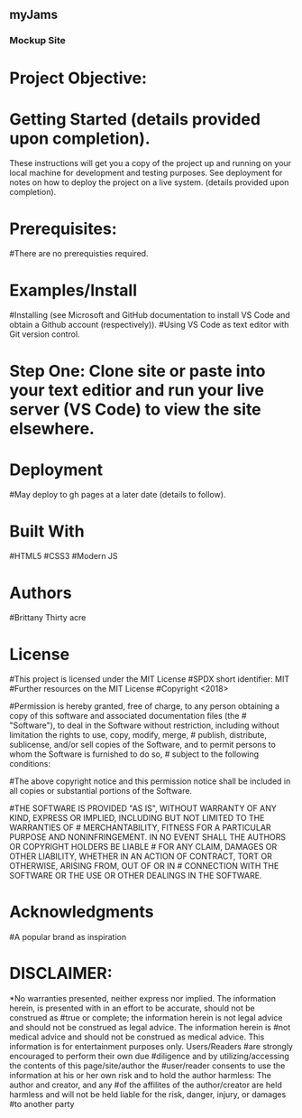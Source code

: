 ## myJams

### Mockup Site
# Project Objective: 
#

# Getting Started (details provided upon completion).
These instructions will get you a copy of the project up and running on your local machine for development and testing purposes. See deployment for notes on how to deploy the project on a live system. (details provided upon completion).

# Prerequisites:
#There are no prerequisties required. 

# Examples/Install
#Installing (see Microsoft and GitHub documentation to install VS Code and obtain a Github account (respectively)).
#Using VS Code as text editor with Git version control. 

# Step One: Clone site or paste into your text editior and run your live server (VS Code) to view the site elsewhere.

# Deployment
#May deploy to gh pages at a later date (details to follow).

# Built With
#HTML5
#CSS3
#Modern JS


# Authors
#Brittany Thirty acre


# License
#This project is licensed under the MIT License 
#SPDX short identifier: MIT
#Further resources on the MIT License
#Copyright <2018> <COPYRIGHT HOLDER>

#Permission is hereby granted, free of charge, to any person obtaining a copy of this software and associated documentation files (the  # "Software"), to deal in the Software without restriction, including without limitation the rights to use, copy, modify, merge,        # publish, distribute, sublicense, and/or sell copies of the Software, and to permit persons to whom the Software is furnished to do so, # subject to the following conditions:

#The above copyright notice and this permission notice shall be included in all copies or substantial portions of the Software.

#THE SOFTWARE IS PROVIDED "AS IS", WITHOUT WARRANTY OF ANY KIND, EXPRESS OR IMPLIED, INCLUDING BUT NOT LIMITED TO THE WARRANTIES OF    # MERCHANTABILITY, FITNESS FOR A PARTICULAR PURPOSE AND NONINFRINGEMENT. IN NO EVENT SHALL THE AUTHORS OR COPYRIGHT HOLDERS BE LIABLE   # FOR ANY CLAIM, DAMAGES OR OTHER LIABILITY, WHETHER IN AN ACTION OF CONTRACT, TORT OR OTHERWISE, ARISING FROM, OUT OF OR IN            # CONNECTION WITH THE SOFTWARE OR THE USE OR OTHER DEALINGS IN THE SOFTWARE.

# Acknowledgments
#A popular brand as inspiration


# DISCLAIMER: 
*No warranties presented, neither express nor implied. The information herein, is presented with in an effort to be                 accurate, should not be construed as #true or complete; the information herein is not legal advice and should not be construed as legal advice. The information herein is #not medical advice and should not be construed as medical advice. This information is for entertainment purposes only. Users/Readers #are strongly encouraged to perform their own due #diligence and by utilizing/accessing the contents of this page/site/author the #user/reader consents to use the information at his or her own risk and to hold the author  harmless:  The author and creator, and any #of the affilites of the author/creator are held harmless and will not be held liable for the risk, danger, injury, or damages #to another party


